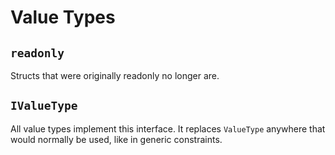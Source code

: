 # Value Types

## `readonly`

Structs that were originally readonly no longer are.

## `IValueType`

All value types implement this interface. It replaces `ValueType` anywhere that would normally be used, like in generic constraints.
